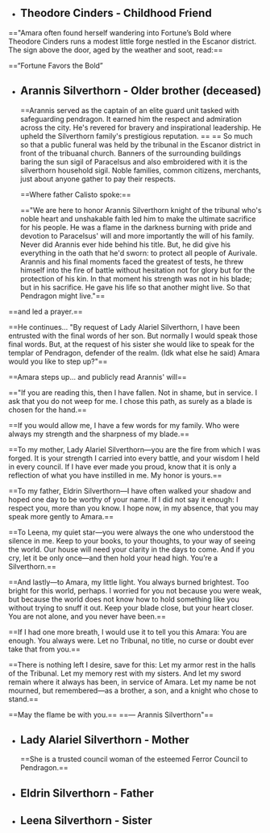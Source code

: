 - ## Theodore Cinders - Childhood Friend
  
  

=="Amara often found herself wandering into Fortune’s Bold where Theodore Cinders runs a modest little forge nestled in the Escanor district. The sign above the door, aged by the weather and soot, read:== 

==“Fortune Favors the Bold”



- ## Arannis Silverthorn - Older brother (deceased)
  
    
  ==Arannis served as the captain of an elite guard unit tasked with safeguarding pendragon. It earned him the respect and admiration across the city. He's revered for bravery and inspirational leadership. He upheld the Silverthorn family's prestigious reputation. == == So much so that a public funeral was held by the tribunal in the Escanor district in front of the tribuanal church. Banners of the surrounding buildings baring the sun sigil of Paracelsus  and also embroidered with it is the silverthorn household sigil. Noble families, common citizens, merchants, just about anyone gather to pay their respects.
  
  ==Where father Calisto spoke:==
  
  =="We are here to honor Arannis Silverthorn knight of the tribunal who's noble heart and unshakable faith led him to make the ultimate sacrifice for his people. He was a flame in the darkness burning with pride and devotion to Paracelsus' will and more importantly the will of his family. Never did Arannis ever hide behind his title. But, he did give his everything in the oath that he'd sworn: to protect all people of Aurivale. Arannis and his final moments faced the greatest of tests, he threw himself into the fire of battle without hesitation not for glory but for the protection of his kin. In that moment his strength was not in his blade; but in his sacrifice. He gave his life so that another might live. So that Pendragon might live."==
  
 ==and led a prayer.==
  
==He continues... "By request of Lady Alariel Silverthorn, I have been entrusted with the final words of her son. But normally I would speak those final words. But, at the request of his sister she would like to speak for the templar of Pendragon, defender of the realm. (Idk what else he said) Amara would you like to step up?"==

==Amara steps up... and publicly read Arannis' will== 

=="If you are reading this, then I have fallen.  Not in shame, but in service. I ask that you do not weep for me. I chose this path, as surely as a blade is chosen for the hand.==

==If you would allow me, I have a few words for my family. Who were always my strength and the sharpness of my blade.==

==To my mother, Lady Alariel Silverthorn—you are the fire from which I was forged. It is your strength I carried into every battle, and your wisdom I held in every council. If I have ever made you proud, know that it is only a reflection of what you have instilled in me. My honor is yours.==

==To my father, Eldrin Silverthorn—I have often walked your shadow and hoped one day to be worthy of your name. If I did not say it enough: I respect you, more than you know. I hope now, in my absence, that you may speak more gently to Amara.==

==To Leena, my quiet star—you were always the one who understood the silence in me. Keep to your books, to your thoughts, to your way of seeing the world. Our house will need your clarity in the days to come. And if you cry, let it be only once—and then hold your head high. You’re a Silverthorn.==

==And lastly—to Amara, my little light. You always burned brightest. Too bright for this world, perhaps. I worried for you not because you were weak, but because the world does not know how to hold something like you without trying to snuff it out. Keep your blade close, but your heart closer. You are not alone, and you never have been.==

==If I had one more breath, I would use it to tell you this Amara: You are enough. You always were. Let no Tribunal, no title, no curse or doubt ever take that from you.==

==There is nothing left I desire, save for this: Let my armor rest in the halls of the Tribunal. Let my memory rest with my sisters. And let my sword remain where it always has been, in service of Amara. Let my name be not mourned, but remembered—as a brother, a son, and a knight who chose to stand.==

==May the flame be with you.==
==— Arannis Silverthorn"==
  
  
  
- ## Lady Alariel Silverthorn - Mother
  
  
  
  ==She is a trusted council woman of the esteemed Ferror Council to Pendragon.==
  
  
- ## Eldrin Silverthorn - Father 
- ## Leena Silverthorn - Sister
  
  